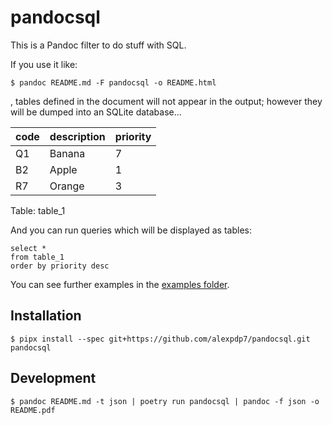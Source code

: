 # pandocsql

This is a Pandoc filter to do stuff with SQL.

If you use it like:

```
$ pandoc README.md -F pandocsql -o README.html
```

, tables defined in the document will not appear in the output; however they will be dumped into an SQLite database...

| code | description | priority |
| ---- | ----------- | -------- |
| Q1   | Banana      | 7        |
| B2   | Apple       | 1        |
| R7   | Orange      | 3        |

Table: table_1

And you can run queries which will be displayed as tables:

```pandocsql
select *
from table_1
order by priority desc
```

You can see further examples in the [examples folder](examples/).

## Installation

```
$ pipx install --spec git+https://github.com/alexpdp7/pandocsql.git pandocsql
```

## Development

```
$ pandoc README.md -t json | poetry run pandocsql | pandoc -f json -o README.pdf
```
